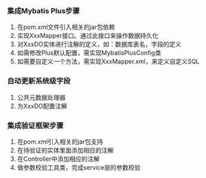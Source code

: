 ### 集成Mybatis Plus步骤
1. 在pom.xml文件引入相关的jar包依赖
2. 实现XxxMapper接口。通过此接口来操作数据持久化
3. 对XxxDO实体进行注解的定义，如：数据库表名，字段的定义
4. 如需修改Plus默认配置，需实现MybatisPlusConfig类
5. 如需要自定义一个方法，需实现XxxMapper.xml，来定义自定义SQL

### 自动更新系统级字段
1. 公共元数据处理器
2. 为XxxDO配置注解

### 集成验证框架步骤
1. 在pom.xml引入相关的jar包支持
2. 在待验证的实体里面添加相应的注解
3. 在Controller中添加相应的注解
4. 做参数校验工具类，完成service层的参数校验
